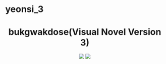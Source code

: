 # yeonsi_3
<h1 align="center"><b>
bukgwakdose(Visual Novel Version 3)</b></h1>
<p align="center">
<img src="https://img.shields.io/badge/made by-mir-red">
<img src="https://img.shields.io/badge/Unity-3.26-yellow">
</p>
